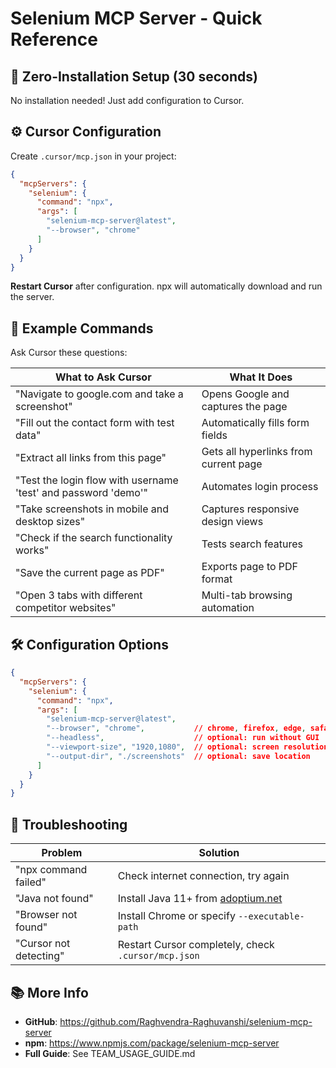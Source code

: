# Selenium MCP Server - Quick Reference

## 🚀 Zero-Installation Setup (30 seconds)

No installation needed! Just add configuration to Cursor.

## ⚙️ Cursor Configuration

Create `.cursor/mcp.json` in your project:

```json
{
  "mcpServers": {
    "selenium": {
      "command": "npx",
      "args": [
        "selenium-mcp-server@latest",
        "--browser", "chrome"
      ]
    }
  }
}
```

**Restart Cursor** after configuration. npx will automatically download and run the server.

## 💬 Example Commands

Ask Cursor these questions:

| What to Ask Cursor | What It Does |
|-------------------|--------------|
| "Navigate to google.com and take a screenshot" | Opens Google and captures the page |
| "Fill out the contact form with test data" | Automatically fills form fields |
| "Extract all links from this page" | Gets all hyperlinks from current page |
| "Test the login flow with username 'test' and password 'demo'" | Automates login process |
| "Take screenshots in mobile and desktop sizes" | Captures responsive design views |
| "Check if the search functionality works" | Tests search features |
| "Save the current page as PDF" | Exports page to PDF format |
| "Open 3 tabs with different competitor websites" | Multi-tab browsing automation |

## 🛠️ Configuration Options

```json
{
  "mcpServers": {
    "selenium": {
      "command": "npx",
      "args": [
        "selenium-mcp-server@latest",
        "--browser", "chrome",           // chrome, firefox, edge, safari
        "--headless",                    // optional: run without GUI
        "--viewport-size", "1920,1080",  // optional: screen resolution
        "--output-dir", "./screenshots"  // optional: save location
      ]
    }
  }
}
```

## 🔧 Troubleshooting

| Problem | Solution |
|---------|----------|
| "npx command failed" | Check internet connection, try again |
| "Java not found" | Install Java 11+ from [adoptium.net](https://adoptium.net/) |
| "Browser not found" | Install Chrome or specify `--executable-path` |
| "Cursor not detecting" | Restart Cursor completely, check `.cursor/mcp.json` |

## 📚 More Info

- **GitHub**: https://github.com/Raghvendra-Raghuvanshi/selenium-mcp-server
- **npm**: https://www.npmjs.com/package/selenium-mcp-server
- **Full Guide**: See TEAM_USAGE_GUIDE.md
